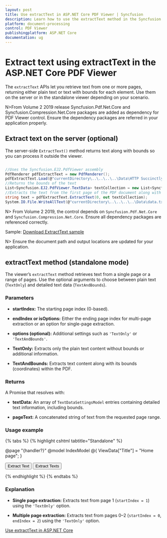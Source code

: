 ```yaml
---
layout: post
title: Use extractText in ASP.NET Core PDF Viewer | Syncfusion
description: Learn how to use the extractText method in the Syncfusion ASP.NET Core PDF Viewer to extract text and bounds from one or more pages.
platform: document-processing
control: PDF Viewer
publishingplatform: ASP.NET Core
documentation: ug
---
```


# Extract text using extractText in the ASP.NET Core PDF Viewer

The `extractText` APIs let you retrieve text from one or more pages, returning either plain text or text with bounds for each element. Use them on the server or in the standalone viewer depending on your scenario.

N>From Volume 2 2019 release Syncfusion.Pdf.Net.Core and Syncfusion.Compression.Net.Core packages are added as dependency for PDF Viewer control. Ensure the dependency packages are referred in your application properly.

## Extract text on the server (optional)

The server-side `ExtractText()` method returns text along with bounds so you can process it outside the viewer.

```cs

//Uses the Syncfusion.EJ2.PdfViewer assembly
PdfRenderer pdfExtractText = new PdfRenderer();
pdfExtractText.Load(@"currentDirectory\..\..\..\..\Data\HTTP Succinctly.pdf");
//Returns the bounds of the text
List<Syncfusion.EJ2.PdfViewer.TextData> textCollection = new List<Syncfusion.EJ2.PdfViewer.TextData>();
//Extracts the text from the first page of the PDF document along with its bounds
string text = pdfExtractText.ExtractText(0, out textCollection);
System.IO.File.WriteAllText(@"currentDirectory\..\..\..\..\Data\data.txt", text);

```

N> From Volume 2 2019, the control depends on `Syncfusion.Pdf.Net.Core` and `Syncfusion.Compression.Net.Core`. Ensure all dependency packages are referenced correctly.

Sample: [Download ExtractText sample](http://www.syncfusion.com/downloads/support/directtrac/general/ze/ExtractText-1972118166)

N> Ensure the document path and output locations are updated for your application.

## extractText method (standalone mode)

The viewer’s `extractText` method retrieves text from a single page or a range of pages. Use the optional arguments to choose between plain text (`TextOnly`) and detailed text data (`TextAndBounds`).

### Parameters
- **startIndex:** The starting page index (0-based).

- **endIndex or isOptions:** Either the ending page index for multi-page extraction or an option for single-page extraction.

- **options (optional):** Additional settings such as `'TextOnly'` or `'TextAndBounds'`.

- **TextOnly:** Extracts only the plain text content without bounds or additional information.

- **TextAndBounds:** Extracts text content along with its bounds (coordinates) within the PDF.

### Returns
A Promise that resolves with:
- **textData:** An array of `TextDataSettingsModel` entries containing detailed text information, including bounds.

- **pageText:** A concatenated string of text from the requested page range.

### Usage example

{% tabs %}
{% highlight cshtml tabtitle="Standalone" %}

@page "{handler?}"
@model IndexModel
@{
    ViewData["Title"] = "Home page";
}

<div class="text-center">
    <button onclick="ExtractText()">Extract Text</button>
    <button onclick="ExtractTexts()">Extract Texts</button>
    <ejs-pdfviewer id="pdfviewer" style="height:600px" resourceUrl="https://cdn.syncfusion.com/ej2/29.1.33/dist/ej2-pdfviewer-lib" documentPath="https://cdn.syncfusion.com/content/pdf/pdf-succinctly.pdf">
    </ejs-pdfviewer>
</div>

<script type="text/javascript">
    function ExtractText(){
        var viewer = document.getElementById('pdfviewer').ej2_instances[0];
        viewer.extractText(1, 'TextOnly').then((val) => {
            console.log('Extracted Text from Page 1:');
            console.log(val);  // Logs the extracted text from page 1
        });
    }
     function ExtractTexts(){
         var viewer = document.getElementById('pdfviewer').ej2_instances[0];
        viewer.extractText(0, 2, 'TextOnly').then((val) => {
            console.log('Extracted Text from Pages 0 to 2:');
            console.log(val);  // Logs the extracted text from pages 0 to 2
        });
    }
</script>

{% endhighlight %}
{% endtabs %}

### Explanation
- **Single page extraction:** Extracts text from page 1 (`startIndex = 1`) using the `'TextOnly'` option.

- **Multiple page extraction:** Extracts text from pages 0–2 (`startIndex = 0`, `endIndex = 2`) using the `'TextOnly'` option.

[Use extractText in ASP.NET Core](https://github.com/SyncfusionExamples/asp-core-pdf-viewer-examples/tree/master/How%20to)

